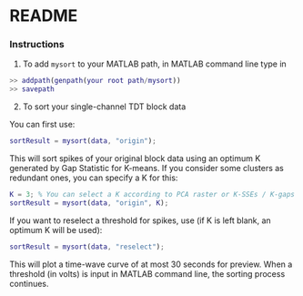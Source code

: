 # README

### Instructions

1. To add `mysort` to your MATLAB path, in MATLAB command line type in

```matlab
>> addpath(genpath(your root path/mysort))
>> savepath
```

2. To sort your single-channel TDT block data

You can first use:

```matlab
sortResult = mysort(data, "origin");
```

This will sort spikes of your original block data using an optimum K generated by Gap Statistic for K-means. If you consider some clusters as redundant ones, you can specify a K for this:

```matlab
K = 3; % You can select a K according to PCA raster or K-SSEs / K-gaps curve, 3 for example
sortResult = mysort(data, "origin", K);
```

If you want to reselect a threshold for spikes, use (if K is left blank, an optimum K will be used):

```matlab
sortResult = mysort(data, "reselect");
```

This will plot a time-wave curve of at most 30 seconds for preview. When a threshold (in volts) is input in MATLAB command line, the sorting process continues.

